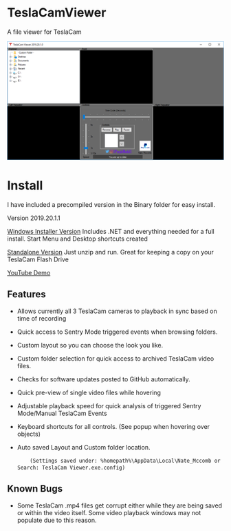# TeslaCamViewer  
A file viewer for TeslaCam


![TeslaCamViewer](https://github.com/NateMccomb/TeslaCamViewer/raw/master/TeslaCam%20Viewer/Resources/TeslaCamViewer2019.20.1.png)

Install
======================================
I have included a precompiled version in the Binary folder for easy install.

Version 2019.20.1.1

[Windows Installer Version](https://github.com/NateMccomb/TeslaCamViewer/raw/master/Binary/Installer-TeslaCamViewer-2019.20.1.1.zip) Includes .NET and everything needed for a full install. Start Menu and Desktop shortcuts created
                    
[Standalone Version](https://github.com/NateMccomb/TeslaCamViewer/raw/master/Binary/Standalone-TeslaCamViewer-2019.20.1.1.zip) Just unzip and run. Great for keeping a copy on your TeslaCam Flash Drive

[YouTube Demo](https://youtu.be/DXO11PsjMOY)

Features
--------
* Allows currently all 3 TeslaCam cameras to playback in sync based on time of recording
* Quick access to Sentry Mode triggered events when browsing folders.
* Custom layout so you can choose the look you like. 
* Custom folder selection for quick access to archived TeslaCam video files.
* Checks for software updates posted to GitHub automatically.
* Quick pre-view of single video files while hovering
* Adjustable playback speed for quick analysis of triggered Sentry Mode/Manual TeslaCam Events
* Keyboard shortcuts for all controls.  (See popup when hovering over objects)
* Auto saved Layout and Custom folder location. 

          (Settings saved under: %homepath%\AppData\Local\Nate_Mccomb or Search: TeslaCam Viewer.exe.config)



Known Bugs
-------
* Some TeslaCam .mp4 files get corrupt either while they are being saved or within the video itself. Some video playback windows may not populate due to this reason. 


